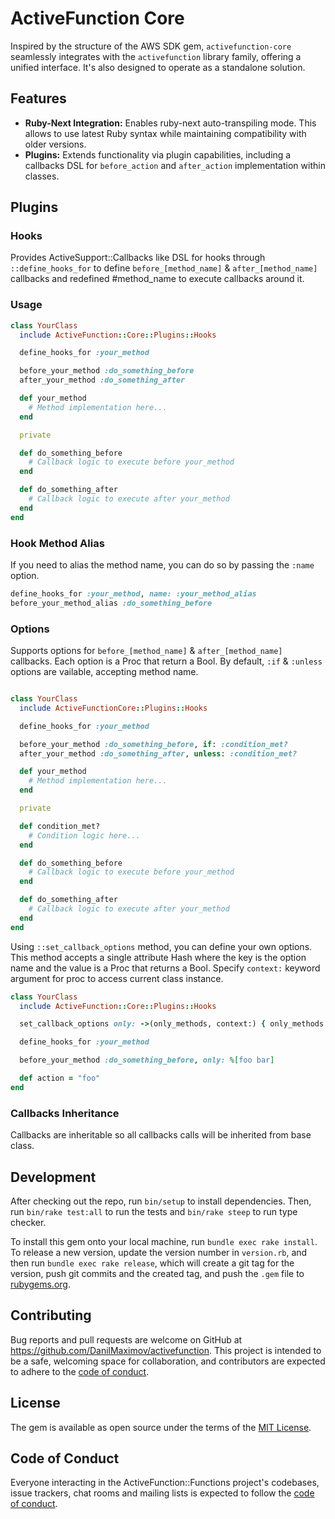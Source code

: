 # ActiveFunction Core

Inspired by the structure of the AWS SDK gem, `activefunction-core` seamlessly integrates with the `activefunction` library family, offering a unified interface. It's also designed to operate as a standalone solution.

## Features

- **Ruby-Next Integration:** Enables ruby-next auto-transpiling mode. This allows to use latest Ruby syntax while maintaining compatibility with older versions.
- **Plugins:** Extends functionality via plugin capabilities, including a callbacks DSL for `before_action` and `after_action` implementation within classes.


## Plugins

### Hooks

Provides ActiveSupport::Callbacks like DSL for hooks through `::define_hooks_for` to define `before_[method_name]` & `after_[method_name]` callbacks and redefined #method_name to execute callbacks around it. 

### Usage

```ruby
class YourClass
  include ActiveFunction::Core::Plugins::Hooks

  define_hooks_for :your_method

  before_your_method :do_something_before
  after_your_method :do_something_after

  def your_method
    # Method implementation here...
  end

  private

  def do_something_before
    # Callback logic to execute before your_method
  end

  def do_something_after
    # Callback logic to execute after your_method
  end
end
``` 

### Hook Method Alias

If you need to alias the method name, you can do so by passing the `:name` option.

```ruby
define_hooks_for :your_method, name: :your_method_alias
before_your_method_alias :do_something_before
```

### Options

Supports options for `before_[method_name]` & `after_[method_name]` callbacks. Each option is a Proc that return a Bool. By default, `:if` & `:unless` options are vailable, accepting method name.

```ruby

class YourClass
  include ActiveFunctionCore::Plugins::Hooks

  define_hooks_for :your_method

  before_your_method :do_something_before, if: :condition_met?
  after_your_method :do_something_after, unless: :condition_met?

  def your_method
    # Method implementation here...
  end

  private

  def condition_met?
    # Condition logic here...
  end

  def do_something_before
    # Callback logic to execute before your_method
  end

  def do_something_after
    # Callback logic to execute after your_method
  end
end
```

Using `::set_callback_options` method, you can define your own options. This method accepts a single attribute Hash where the key is the option name and the value is a Proc that returns a Bool. Specify `context:` keyword argument for proc to access current class instance.

```ruby
class YourClass
  include ActiveFunction::Core::Plugins::Hooks

  set_callback_options only: ->(only_methods, context:) { only_methods.include?(context.action) }

  define_hooks_for :your_method

  before_your_method :do_something_before, only: %[foo bar]

  def action = "foo"
end
```

### Callbacks Inheritance

Callbacks are inheritable so all callbacks calls will be inherited from base class.

## Development

After checking out the repo, run `bin/setup` to install dependencies. Then, run `bin/rake test:all` to run the tests and `bin/rake steep` to run type checker. 

To install this gem onto your local machine, run `bundle exec rake install`. To release a new version, update the version number in `version.rb`, and then run `bundle exec rake release`, which will create a git tag for the version, push git commits and the created tag, and push the `.gem` file to [rubygems.org](https://rubygems.org).

## Contributing

Bug reports and pull requests are welcome on GitHub at https://github.com/DanilMaximov/activefunction. This project is intended to be a safe, welcoming space for collaboration, and contributors are expected to adhere to the [code of conduct](https://github.com/DanilMaximov/activefunction/blob/master/CODE_OF_CONDUCT.md).

## License

The gem is available as open source under the terms of the [MIT License](https://opensource.org/licenses/MIT).

## Code of Conduct

Everyone interacting in the ActiveFunction::Functions project's codebases, issue trackers, chat rooms and mailing lists is expected to follow the [code of conduct](https://github.com/DanilMaximov/activefunction/blob/master/CODE_OF_CONDUCT.md).

